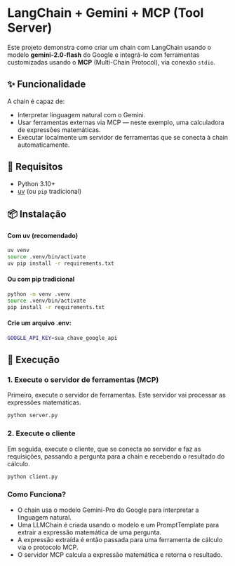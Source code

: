 # LangChain + Gemini + MCP (Tool Server)

Este projeto demonstra como criar um chain com LangChain usando o modelo **gemini-2.0-flash** do Google e integrá-lo com ferramentas customizadas usando o **MCP** (Multi-Chain Protocol), via conexão `stdio`.

## ✨ Funcionalidade

A chain é capaz de:

- Interpretar linguagem natural com o Gemini.
- Usar ferramentas externas via MCP — neste exemplo, uma calculadora de expressões matemáticas.
- Executar localmente um servidor de ferramentas que se conecta à chain automaticamente.

## 🔧 Requisitos

- Python 3.10+
- [uv](https://github.com/astral-sh/uv) (ou `pip` tradicional)

## 📦 Instalação

#### Com uv (recomendado)

```bash
uv venv
source .venv/bin/activate
uv pip install -r requirements.txt
```

#### Ou com pip tradicional

```bash
python -m venv .venv
source .venv/bin/activate
pip install -r requirements.txt
```

#### Crie um arquivo .env:

```bash
GOOGLE_API_KEY=sua_chave_google_api
```

## 🚀 Execução

### 1. Execute o servidor de ferramentas (MCP)

Primeiro, execute o servidor de ferramentas. Este servidor vai processar as expressões matemáticas.

```bash
python server.py
```

### 2. Execute o cliente

Em seguida, execute o cliente, que se conecta ao servidor e faz as requisições, passando a pergunta para a chain e recebendo o resultado do cálculo.

```bash
python client.py
```

### Como Funciona?

- O chain usa o modelo Gemini-Pro do Google para interpretar a linguagem natural.
- Uma LLMChain é criada usando o modelo e um PromptTemplate para extrair a expressão matemática de uma pergunta.
- A expressão extraída é então passada para uma ferramenta de cálculo via o protocolo MCP.
- O servidor MCP calcula a expressão matemática e retorna o resultado.

